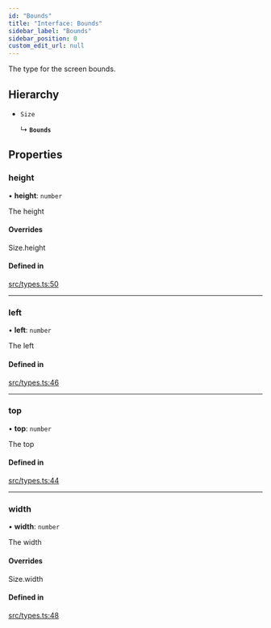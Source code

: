 ```yaml
---
id: "Bounds"
title: "Interface: Bounds"
sidebar_label: "Bounds"
sidebar_position: 0
custom_edit_url: null
---
```


The type for the screen bounds.

## Hierarchy

- `Size`

  ↳ **`Bounds`**

## Properties

### height

• **height**: `number`

The height

#### Overrides

Size.height

#### Defined in

[src/types.ts:50](https://github.com/rob-blackbourn/jetblack-map/blob/3b34dfe/src/types.ts#L50)

___

### left

• **left**: `number`

The left

#### Defined in

[src/types.ts:46](https://github.com/rob-blackbourn/jetblack-map/blob/3b34dfe/src/types.ts#L46)

___

### top

• **top**: `number`

The top

#### Defined in

[src/types.ts:44](https://github.com/rob-blackbourn/jetblack-map/blob/3b34dfe/src/types.ts#L44)

___

### width

• **width**: `number`

The width

#### Overrides

Size.width

#### Defined in

[src/types.ts:48](https://github.com/rob-blackbourn/jetblack-map/blob/3b34dfe/src/types.ts#L48)
